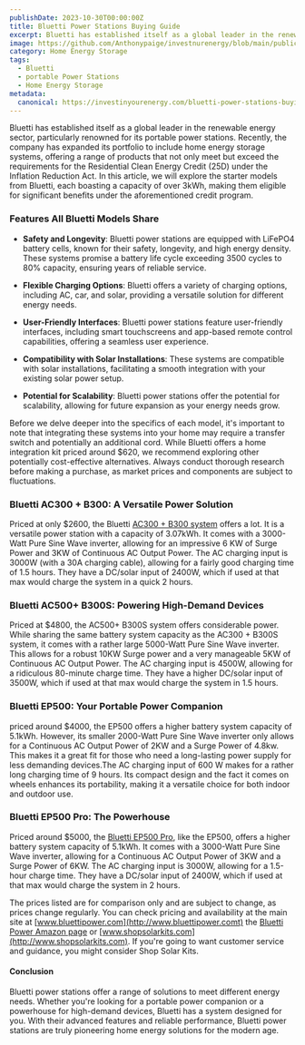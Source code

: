```yaml
---
publishDate: 2023-10-30T00:00:00Z
title: Bluetti Power Stations Buying Guide
excerpt: Bluetti has established itself as a global leader in the renewable energy sector, particularly renowned for its portable power stations. Recently, the company has expanded its portfolio to include home energy storage systems.
image: https://github.com/Anthonypaige/investnurenergy/blob/main/public/images/cover-art/HES-5-cover-art.png?raw=true
category: Home Energy Storage
tags:
  - Bluetti
  - portable Power Stations
  - Home Energy Storage
metadata:
  canonical: https://investinyourenergy.com/bluetti-power-stations-buying-guide
---
```


Bluetti has established itself as a global leader in the renewable energy sector, particularly renowned for its portable power stations. Recently, the company has expanded its portfolio to include home energy storage systems, offering a range of products that not only meet but exceed the requirements for the Residential Clean Energy Credit (25D) under the Inflation Reduction Act. In this article, we will explore the starter models from Bluetti, each boasting a capacity of over 3kWh, making them eligible for significant benefits under the aforementioned credit program.

### **Features All Bluetti Models Share**

- **Safety and Longevity**: Bluetti power stations are equipped with LiFePO4 battery cells, known for their safety, longevity, and high energy density. These systems promise a battery life cycle exceeding 3500 cycles to 80% capacity, ensuring years of reliable service.

- **Flexible Charging Options**: Bluetti offers a variety of charging options, including AC, car, and solar, providing a versatile solution for different energy needs.

- **User-Friendly Interfaces**: Bluetti power stations feature user-friendly interfaces, including smart touchscreens and app-based remote control capabilities, offering a seamless user experience.

- **Compatibility with Solar Installations**: These systems are compatible with solar installations, facilitating a smooth integration with your existing solar power setup.

- **Potential for Scalability**: Bluetti power stations offer the potential for scalability, allowing for future expansion as your energy needs grow.

Before we delve deeper into the specifics of each model, it's important to note that integrating these systems into your home may require a transfer switch and potentially an additional cord. While Bluetti offers a home integration kit priced around $620, we recommend exploring other potentially cost-effective alternatives. Always conduct thorough research before making a purchase, as market prices and components are subject to fluctuations.

### **Bluetti AC300 + B300: A Versatile Power Solution**

Priced at only $2600, the Bluetti [AC300 + B300 system](shopping/affiliate-marketplace) offers a lot. It is a versatile power station with a capacity of 3.07kWh. It comes with a 3000-Watt Pure Sine Wave inverter, allowing for an impressive 6 KW of Surge Power and 3KW of Continuous AC Output Power. The AC charging input is 3000W (with a 30A charging cable), allowing for a fairly good charging time of 1.5 hours. They have a DC/solar input of 2400W, which if used at that max would charge the system in a quick 2 hours.

### **Bluetti AC500+ B300S: Powering High-Demand Devices**

Priced at $4800, the AC500+ B300S system offers considerable power. While sharing the same battery system capacity as the AC300 + B300S system, it comes with a rather large 5000-Watt Pure Sine Wave inverter. This allows for a robust 10KW Surge power and a very manageable 5KW of Continuous AC Output Power. The AC charging input is 4500W, allowing for a ridiculous 80-minute charge time. They have a higher DC/solar input of 3500W, which if used at that max would charge the system in 1.5 hours.

### **Bluetti EP500: Your Portable Power Companion**

priced around $4000, the EP500 offers a higher battery system capacity of 5.1kWh. However, its smaller 2000-Watt Pure Sine Wave inverter only allows for a Continuous AC Output Power of 2KW and a Surge Power of 4.8kw. This makes it a great fit for those who need a long-lasting power supply for less demanding devices.The AC charging input of 600 W makes for a rather long charging time of 9 hours. Its compact design and the fact it comes on wheels enhances its portability, making it a versatile choice for both indoor and outdoor use.

### **Bluetti EP500 Pro: The Powerhouse**

Priced around $5000, the [Bluetti EP500 Pro](shopping/affiliate-marketplace), like the EP500, offers a higher battery system capacity of 5.1kWh. It comes with a 3000-Watt Pure Sine Wave inverter, allowing for a Continuous AC Output Power of 3KW and a Surge Power of 6KW. The AC charging input is 3000W, allowing for a 1.5-hour charge time. They have a DC/solar input of 2400W, which if used at that max would charge the system in 2 hours.

The prices listed are for comparison only and are subject to change, as prices change regularly. You can check pricing and availability at the main site at [www.bluettipower.com](http://www.bluettipower.comt) the [Bluetti Power Amazon page](https://amzn.to/3LdoWlf) or [www.shopsolarkits.com](http://www.shopsolarkits.com). If you're going to want customer service and guidance, you might consider Shop Solar Kits.

#### **Conclusion**

Bluetti power stations offer a range of solutions to meet different energy needs. Whether you're looking for a portable power companion or a powerhouse for high-demand devices, Bluetti has a system designed for you. With their advanced features and reliable performance, Bluetti power stations are truly pioneering home energy solutions for the modern age.
